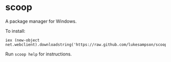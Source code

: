 scoop
=====

A package manager for Windows.

To install:

    iex (new-object net.webclient).downloadstring('https://raw.github.com/lukesampson/scoop/master/install.ps1')
    
Run `scoop help` for instructions.
